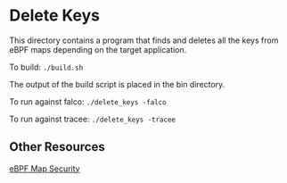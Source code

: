 # Delete Keys
This directory contains a program that finds and deletes all the keys from eBPF maps depending on the
target application.

To build: `./build.sh`

The output of the build script is placed in the bin directory.

To run against falco: `./delete_keys -falco`

To run against tracee: `./delete_keys -tracee`

## Other Resources

[eBPF Map Security](https://www.crowdstrike.com/blog/analyzing-the-security-of-ebpf-maps/)

